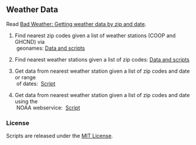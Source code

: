 ## Weather Data

Read [Bad Weather: Getting weather data by zip and date](http://gbytes.gsood.com/.../bad-weather-getting-weather-data-by-zip-and-date/).

1. Find nearest zip codes given a list of weather stations (COOP and GHCND) via<br>&nbsp;geonames:&nbsp;<a href="https://github.com/soodoku/Weather-Data/tree/master/ws2zip">Data and scripts</a>

2. Find nearest weather stations given a list of zip codes:&nbsp;<a href="https://github.com/soodoku/Weather-Data/tree/master/zip2ws">Data and scripts</a>

3. Get data from nearest weather station given a list of zip codes and date or range<br>&nbsp;of dates: &nbsp;<a href="https://github.com/soodoku/Weather-Data/tree/master/zip2wd">Script</a>

4. Get data from nearest weather station given a list of zip codes and date using the<br>&nbsp;NOAA webservice: &nbsp;<a href="https://github.com/soodoku/Weather-Data/tree/master/noaaweb">Script</a>
		
### License

Scripts are released under the [MIT License](https://github.com/soodoku/Weather-Data/License%20for%20Scripts.md).
